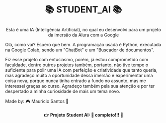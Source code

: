 # <p align="center">📚 STUDENT_AI 📚</p>

<p align="center">Esta é uma IA (Inteligência Artificial), no qual eu desenvolvi para um projeto da imersão da Alura com a Google</p>


Olá, como vai? Espero que bem.
A programação usada é Python, executada na Google Colab, sendo um "ChatBot" e um "Buscador de documentos".

Fiz esse projeto com entusiasmo, porém, já estou comprometido com faculdade, dentre outros projetos também, portanto, não tive tempo o suficiente para polir uma IA com perfeição e criatividade que tanto queria, mas agradeço muito a oportunidade dessa imersão e experimentar uma coisa nova, porque nunca tinha entrado a fundo no assunto, mas me interessei graças ao curso. Agradeço também pela sua atenção e por ter despertado a minha curiosidade de mais um tema novo.

Made by: 🎮 Mauricio Santos 👋

  <h4 align="Center">
 👉 Projeto Student AI: 📢 completo!!! 📢
  </h4>
